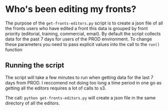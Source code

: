 # Who's been editing my fronts?

The purpose of the `get-fronts-editors.py` script is to create a json file of all the fronts users who have edited a front this data is grouped by front priority (editorial, training, commercial, email). By default the script collects data for the past 7 days for users of the PROD environment. To change these parameters you need to pass explicit values into the call to the `run()` function

## Running the script
The script will take a few minutes to run when getting data for the last 7 days from PROD. I reccomend not doing too long a time period in one go as getting all the editors requires a lot of calls to s3.

The call:
`python get-fronts-editors.py`
will create a json file in the same directory of all the editors.
